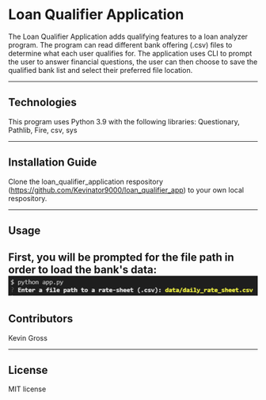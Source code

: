 # Loan Qualifier Application
 
The Loan Qualifier Application adds qualifying features to a loan analyzer program. The program can read different bank offering   (.csv) files to determine what each user qualifies for. The application uses CLI to prompt the user to answer financial questions, the user can then choose to save the qualified bank list and select their preferred file location.

---

## Technologies

This program uses Python 3.9 with the following libraries:
Questionary,
Pathlib,
Fire,
csv,
sys

---

## Installation Guide

Clone the loan_qualifier_application respository (https://github.com/Kevinator9000/loan_qualifier_app) to your own local respository.

---

## Usage
First, you will be prompted for the file path in order to load the bank's data:
![](./screenshots/step_1.png)
---

## Contributors

Kevin Gross

---

## License

MIT license
